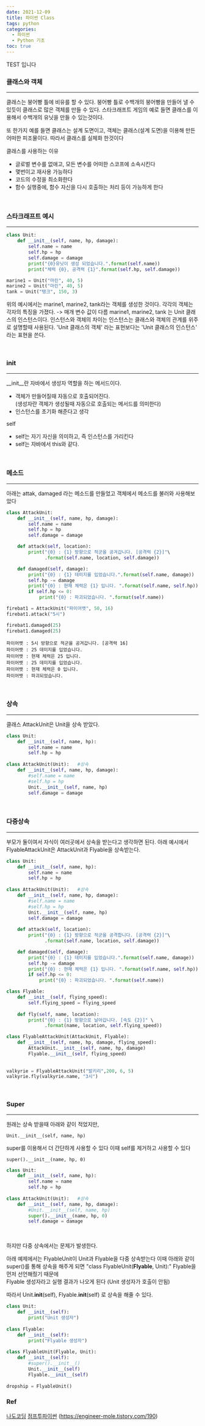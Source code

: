 ```yaml
---
date: 2021-12-09
title: 파이썬 Class
tags: python
categories:
  - 파이썬
  - Python 기초
toc: true
---
```

  

TEST 입니다
### **클래스와 객체**
---
클래스는 붕어빵 틀에 비유를 할 수 있다. 
붕어빵 틀로 수백개의 붕어빵을 만들어 낼 수 있듯이 클래스로 많은 객체를 만들 수 있다.
스타크래프트 게임의 예로 들면 클래스를 이용해서 수백개의 유닛을 만들 수 있는것이다.

또 한가지 예를 들면 클래스는 설계 도면이고, 객체는 클래스(설계 도면)을 이용해 만든 어떠한 피조물이다. 따라서 클래스를 실체화 한것이다

클래스를 사용하는 이유
- 글로벌 변수를 없애고, 모든 변수를 어떠한 스코프에 소속시킨다
- 몇번이고 재사용 가능하다
- 코드의 수정을 최소화한다
- 함수 실행중에, 함수 자신을 다시 호출하는 처리 등이 가능하게 한다
<br>

### **스타크래프트 예시**
---
```python
class Unit:
    def __init__(self, name, hp, damage):
        self.name = name
        self.hp = hp
        self.damage = damage
        print("{0}유닛이 생성 되었습니다.".format(self.name))
        print("체력 {0}, 공격력 {1}".format(self.hp, self.damage))

marine1 = Unit("마린", 40, 5)
marine2 = Unit("마린", 40, 5)
tank = Unit("탱크", 150, 3)
```
위의 예시에서는 marine1, marine2, tank라는 객체를 생성한 것이다.
각각의 객체는 각자의 특징을 가졌다.
-> 매개 변수 값이 다름
marine1, marine2, tank 는 Unit 클래스의 인스턴스이다.
인스턴스와 객체의 차이는 인스턴스는 클래스와 객체의 관계를 위주로 설명할때 사용된다.
'Unit 클래스의 객체' 라는 표현보다는 'Unit 클래스의 인스턴스' 라는 표현을 쓴다.


<br>

### **__init__**
---

__init__란 자바에서 생성자 역할을 하는 메서드이다. 
- 객체가 만들어질때 자동으로 호출되어진다. <br>
(생성자란 객체가 생성될때 자동으로 호출되는 메서드를 의미한다)
- 인스턴스를 초기화 해준다고 생각

self
- self는 자기 자신을 의미하고, 즉 인스턴스를 가리킨다
- self는 자바에서 this와 같다.

<br>

### **메소드**
---
아래는 attak, damaged 라는 메소드를 만들었고
객체에서 메소드를 불러와 사용해보았다

```python
class AttackUnit:
    def __init__(self, name, hp, damage):
        self.name = name
        self.hp = hp
        self.damage = damage

    def attack(self, location):
        print("{0} : {1} 방향으로 적군을 공겨갑니다. [공격력 {2}]"\
              .format(self.name, location, self.damage))

    def damaged(self, damage):
        print("{0} : {1} 데미지를 입었습니다.".format(self.name, damage))
        self.hp -= damage
        print("{0} : 현재 체력은 {1} 입니다. ".format(self.name, self.hp))
        if self.hp <= 0:
            print("{0} : 파괴되었습니다. ".format(self.name))

firebat1 = AttackUnit("파이어뱃", 50, 16)
firebat1.attack("5시")

firebat1.damaged(25)
firebat1.damaged(25)
```
    파이어뱃 : 5시 방향으로 적군을 공겨갑니다. [공격력 16]
    파이어뱃 : 25 데미지를 입었습니다.
    파이어뱃 : 현재 체력은 25 입니다. 
    파이어뱃 : 25 데미지를 입었습니다.
    파이어뱃 : 현재 체력은 0 입니다. 
    파이어뱃 : 파괴되었습니다. 

<br>


### **상속**
---
클래스 AttackUnit은 Unit을 상속 받았다.

```python
class Unit:
    def __init__(self, name, hp):
        self.name = name
        self.hp = hp
        
class AttackUnit(Unit):   #상속 
    def __init__(self, name, hp, damage):
        #self.name = name
        #self.hp = hp
        Unit.__init__(self, name, hp)
        self.damage = damage

```

<br>


### **다중상속**
---

부모가 둘이여서 자식이 여러곳에서 상속을 받는다고 생각하면 된다.
아래 예시에서 FlyableAttackUnit은 AttackUnit과 Flyable을 상속받는다.
```python
class Unit:
    def __init__(self, name, hp):
        self.name = name
        self.hp = hp
        
class AttackUnit(Unit):   #상속 
    def __init__(self, name, hp, damage):
        #self.name = name
        #self.hp = hp
        Unit.__init__(self, name, hp)
        self.damage = damage
        
    def attack(self, location):
        print("{0} : {1} 방향으로 적군을 공격합니다. [공격력 {2}]"\
              .format(self.name, location, self.damage))

    def damaged(self, damage):
        print("{0} : {1} 데미지를 입었습니다.".format(self.name, damage))
        self.hp -= damage
        print("{0} : 현재 체력은 {1} 입니다. ".format(self.name, self.hp))
        if self.hp <= 0:
            print("{0} : 파괴되었습니다. ".format(self.name))

class Flyable:
    def __init__(self, flying_speed):
        self.flying_speed = flying_speed
        
    def fly(self, name, location):
        print("{0} : {1} 방향으로 날아갑니다. [속도 {2}]" \
              .format(name, location, self.flying_speed))

class FlyableAttackUnit(AttackUnit, Flyable):
    def __init__(self, name, hp, damage, flying_speed):
        AttackUnit.__init__(self, name, hp, damage)
        Flyable.__init__(self, flying_speed)
        
            
valkyrie = FlyableAttackUnit("발키리",200, 6, 5)
valkyrie.fly(valkyrie.name, "3시")
```
<br>

### **Super**
---
원래는 상속 받을때 아래와 같이 적었지만,
    
    Unit.__init__(self, name, hp)

super를 이용해서 더 간단하게 사용할 수 있다
이때 self를 제거하고 사용할 수 있다
    
    super().__init__(name, hp, 0)

```python
class Unit:
    def __init__(self, name, hp):
        self.name = name
        self.hp = hp
        
class AttackUnit(Unit):   #상속 
    def __init__(self, name, hp, damage):
        #Unit.__init__(self, name, hp)
        super().__init__(name, hp, 0)
        self.damage = damage
```
<br>

하지만 다중 상속에서는 문제가 발생한다.
                          
아래 예제에서는 FlyableUnit이 Unit과 Flyable을 다중 상속받는다
이때 아래와 같이 super()를 통해 상속을 해주게 되면
"class FlyableUnit(**Flyable**, Unit):"   Flyable을 먼저 선언해줬기 때문에   
Flyable 생성자라고 실행 결과가 나오게 된다 (Unit 생성자가 호출이 안됨)

따라서   Unit.__init__(self), Flyable.__init__(self) 로 상속을 해줄 수 있다.


```python
class Unit:
    def __init__(self):
        print("Unit 생성자")
    
class Flyable:
    def __init__(self):
        print("Flyable 생성자")
        
class FlyableUnit(Flyable, Unit):
    def __init__(self):
        #super().__init__()
        Unit.__init__(self)
        Flyable.__init__(self)
        
dropship = FlyableUnit()
```


### **Ref**  
[나도코딩](https://www.youtube.com/watch?v=kWiCuklohdY)
[점프투파이썬](https://wikidocs.net/1015)
(https://engineer-mole.tistory.com/190)
<br>
<br>
<br>
